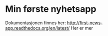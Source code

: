 Min første nyhetsapp
====================

Dokumentasjonen finnes her:
http://first-news-app.readthedocs.org/en/latest/
Her er mer